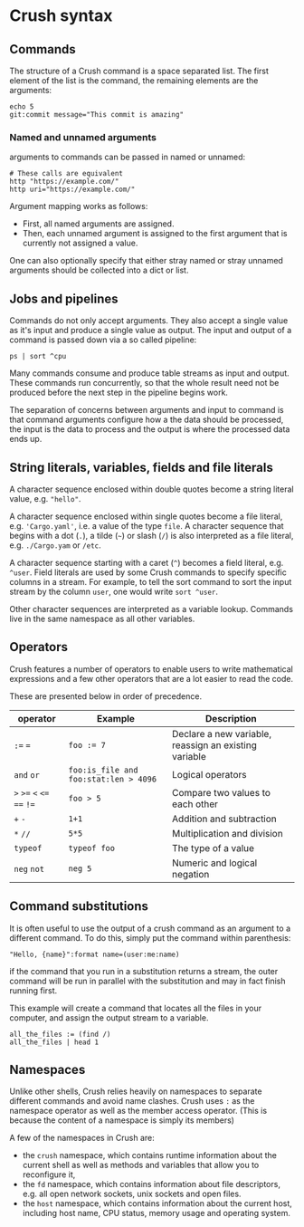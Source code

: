# Crush syntax

## Commands

The structure of a Crush command is a space separated list.
The first element of the list is the command, the remaining
elements are the arguments:

```shell script
echo 5
git:commit message="This commit is amazing"
```

### Named and unnamed arguments

arguments to commands can be passed in named or unnamed:

```shell script
# These calls are equivalent
http "https://example.com/"
http uri="https://example.com/"
```

Argument mapping works as follows:

* First, all named arguments are assigned.
* Then, each unnamed argument is assigned to the first argument
  that is currently not assigned a value.

One can also optionally specify that either stray named or stray unnamed
arguments should be collected into a dict or list.

## Jobs and pipelines

Commands do not only accept arguments. They also accept a single value as it's
input and produce a single value as output. The input and output of a command
is passed down via a so called pipeline:

```shell script
ps | sort ^cpu
```

Many commands consume and produce table streams as input and output. These commands
run concurrently, so that the whole result need not be produced before the next step
in the pipeline begins work.

The separation of concerns between arguments and input to command is that command
arguments configure how a the data should be processed, the input is the data
to process and the output is where the processed data ends up.

## String literals, variables, fields and file literals

A character sequence enclosed within double quotes become a string literal value,
e.g. `"hello"`.

A character sequence enclosed within single quotes become a file literal, e.g.
`'Cargo.yaml'`, i.e. a value of the type `file`. A character sequence that begins
with a dot (`.`), a tilde (`~`) or slash (`/`) is also interpreted as a file literal, e.g. 
`./Cargo.yam` or `/etc`.

A character sequence starting with a caret (`^`) becomes a field literal, e.g.
`^user`. Field literals are used by some Crush commands to specify specific columns
in a stream. For example, to tell the sort command to sort the input stream by the
column `user`, one would write `sort ^user`.

Other character sequences are interpreted as a variable lookup. Commands live in
the same namespace as all other variables.

## Operators

Crush features a number of operators to enable users to write mathematical
expressions and a few other operators that are a lot easier to read the code.

These are presented below in order of precedence.

| operator | Example | Description |
| --- | --- | --- |
| `:=` `=` | `foo := 7` | Declare a new variable, reassign an existing variable  |
| `and` `or` | `foo:is_file and foo:stat:len > 4096` | Logical operators |
| `>` `>=` `<` `<=` `==` `!=`  | `foo > 5` | Compare two values to each other  |
| `+` `-` | `1+1` | Addition and subtraction  |
| `*` `//` | `5*5` | Multiplication and division |
| `typeof` | `typeof foo` | The type of a value |
| `neg` `not` | `neg 5` | Numeric and logical negation |

## Command substitutions

It is often useful to use the output of a crush command as an argument to a different
command. To do this, simply put the command within parenthesis:

```shell script
"Hello, {name}":format name=(user:me:name)
```

if the command that you run in a substitution returns a stream, the outer command will
be run in parallel with the substitution and may in fact finish running first.

This example will create a command that locates all the files in your computer, and assign
the output stream to a variable.

```shell script
all_the_files := (find /)
all_the_files | head 1
```

## Namespaces

Unlike other shells, Crush relies heavily on namespaces to separate different commands
and avoid name clashes. Crush uses `:` as the namespace operator as well as the member
access operator. (This is because the content of a namespace is simply its members)

A few of the namespaces in Crush are:

* the `crush` namespace, which contains runtime information about the current shell
as well as methods and variables that allow you to reconfigure it,
* the `fd` namespace, which contains information about file descriptors, e.g. all
open network sockets, unix sockets and open files.
* the `host` namespace, which contains information about the current host, including
host name, CPU status, memory usage and operating system.

